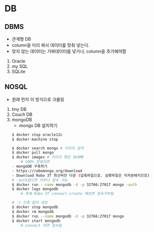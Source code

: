 # DB

## DBMS
- 관계형 DB
- column을 미리 짜서 데이터를 맞춰 넣는다.
- 맞지 않는 데이터는 가짜데이터를 넣거나, column을 추가해야함
1. Oracle
1. my SQL
1. SQLite

## NOSQL
- 원래 먼저 이 방식으로 크롤링

1. tiny DB
1. Couch DB
1. mongoDB
    - mongo DB 설치하기
    ```bash
    $ docker stop oracle12c
    $ docker-machine stop

    $ docker search mongo # 이미지 검색
    $ docker pull mongo
    $ docker images # 이미지 확인 364MB
        # 100% 완료되면
    - mongoDB 구축하기
    - https://robomongo.org/download
    - Download Robo 3T 최신버전 다운 (압축파일으로. 실행파일은 지저분해지므로)
    # -auth없으면 아무나 접속 가능
    $ docker run --name mongodb -d -p 32766:27017 mongo -auth 
    $ docker logs mongodb
        # 후에 Robo 3T connect-create 해보면 접속거부됨

    # -> 인증 없이 생성
    $ docker stop mongodb
    $ docker rm mongodb
    $ docker run --name mongodb -d -p 32766:27017 mongo
    $ docker start mongodb 
        # connect 하면 접속됨

    ```
